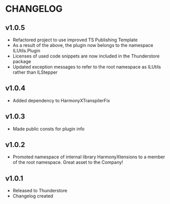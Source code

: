 # CHANGELOG  
  
## v1.0.5  
- Refactored project to use improved TS Publishing Template  
- As a result of the above, the plugin now belongs to the namespace ILUtils.Plugin  
- Licenses of used code snippets are now included in the Thunderstore package  
- Updated exception messages to refer to the root namespace as ILUtils rather than ILStepper  
  
## v1.0.4  
- Added dependency to HarmonyXTranspilerFix  
  
## v1.0.3  
- Made public consts for plugin info  
  
## v1.0.2  
- Promoted namespace of internal library HarmonyXtensions to a member of the root namespace. Great asset to the Company!  
  
## v1.0.1  
  
- Released to Thunderstore  
- Changelog created  
  